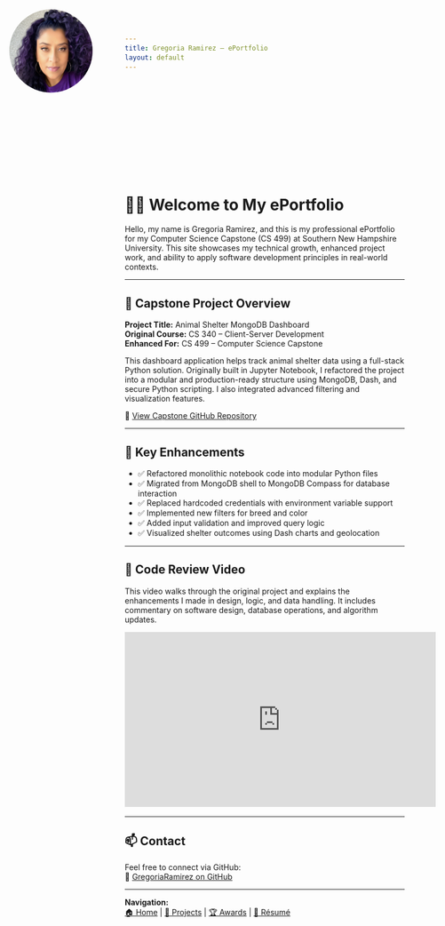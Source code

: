 ```yaml
---
title: Gregoria Ramirez – ePortfolio
layout: default
---
```


<!-- Add this to style and position your profile photo -->
<style>
  .top-left-photo {
    position: absolute;
    top: 20px;
    left: 20px;
    width: 150px;
    height: 150px;
    border-radius: 50%;
    z-index: 1000;
  }

  .top-space {
    padding-top: 170px;
  }
</style>

<!-- This displays your profile image in the green header -->
<img src="/assets/myphoto.jpg" alt="Profile Photo" class="top-left-photo">


<!-- Adds vertical spacing so content does not get hidden behind image -->
<div class="top-space"></div>



# 👩‍💻 Welcome to My ePortfolio

Hello, my name is Gregoria Ramirez, and this is my professional ePortfolio for my Computer Science Capstone (CS 499) at Southern New Hampshire University. This site showcases my technical growth, enhanced project work, and ability to apply software development principles in real-world contexts.

---

## 📁 Capstone Project Overview

**Project Title:** Animal Shelter MongoDB Dashboard  
**Original Course:** CS 340 – Client-Server Development  
**Enhanced For:** CS 499 – Computer Science Capstone

This dashboard application helps track animal shelter data using a full-stack Python solution. Originally built in Jupyter Notebook, I refactored the project into a modular and production-ready structure using MongoDB, Dash, and secure Python scripting. I also integrated advanced filtering and visualization features.

🔗 [View Capstone GitHub Repository](https://github.com/GregoriaRamirez/CS-499-Capstone)

---

## 🚀 Key Enhancements

- ✅ Refactored monolithic notebook code into modular Python files  
- ✅ Migrated from MongoDB shell to MongoDB Compass for database interaction  
- ✅ Replaced hardcoded credentials with environment variable support  
- ✅ Implemented new filters for breed and color  
- ✅ Added input validation and improved query logic  
- ✅ Visualized shelter outcomes using Dash charts and geolocation

---

## 🎥 Code Review Video

<p>
  This video walks through the original project and explains the enhancements I made in design, logic, and data handling. It includes commentary on software design, database operations, and algorithm updates.
</p>

<iframe 
  width="560" 
  height="315" 
  src="https://www.youtube.com/embed/NTrtEVuawBM" 
  title="AnimalShelter Code Review – CS 499 Capstone" 
  frameborder="0" 
  allow="accelerometer; autoplay; clipboard-write; encrypted-media; gyroscope; picture-in-picture" 
  allowfullscreen>
</iframe>



---

## 📫 Contact

Feel free to connect via GitHub:  
🔗 [GregoriaRamirez on GitHub](https://github.com/GregoriaRamirez)

---
**Navigation:**  
[🏠 Home](index.md) | [📂 Projects](projects.md) | [🏆 Awards](awards.md) | [📄 Résumé](resume.md)
